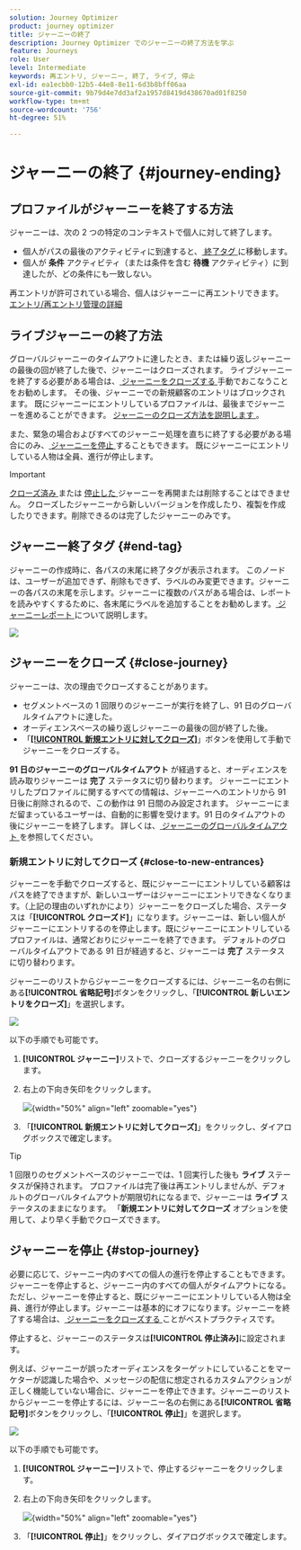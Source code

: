 ```yaml
---
solution: Journey Optimizer
product: journey optimizer
title: ジャーニーの終了
description: Journey Optimizer でのジャーニーの終了方法を学ぶ
feature: Journeys
role: User
level: Intermediate
keywords: 再エントリ, ジャーニー, 終了, ライブ, 停止
exl-id: ea1ecbb0-12b5-44e8-8e11-6d3b8bff06aa
source-git-commit: 9b79d4e7dd3af2a1957d8419d438670ad01f8250
workflow-type: tm+mt
source-wordcount: '756'
ht-degree: 51%

---
```


# ジャーニーの終了 {#journey-ending}

## プロファイルがジャーニーを終了する方法

ジャーニーは、次の 2 つの特定のコンテキストで個人に対して終了します。

* 個人がパスの最後のアクティビティに到達すると、[ 終了タグ ](#end-tag) に移動します。
* 個人が **条件** アクティビティ（または条件を含む **待機** アクティビティ）に到達したが、どの条件にも一致しない。

再エントリが許可されている場合、個人はジャーニーに再エントリできます。 [ エントリ/再エントリ管理の詳細 ](../building-journeys/journey-properties.md#entrance)

## ライブジャーニーの終了方法

グローバルジャーニーのタイムアウトに達したとき、または繰り返しジャーニーの最後の回が終了した後で、ジャーニーはクローズされます。 ライブジャーニーを終了する必要がある場合は、[ ジャーニーをクローズする ](#close-to-new-entrances) 手動でおこなうことをお勧めします。 その後、ジャーニーでの新規顧客のエントリはブロックされます。 既にジャーニーにエントリしているプロファイルは、最後までジャーニーを進めることができます。 [ ジャーニーのクローズ方法を説明します ](#close-journey)。

また、緊急の場合およびすべてのジャーニー処理を直ちに終了する必要がある場合にのみ、[ ジャーニーを停止 ](#stop-journey) することもできます。 既にジャーニーにエントリしている人物は全員、進行が停止します。

>[!IMPORTANT]
>
>[ クローズ済み ](#close-journey) または [ 停止した ](#stop-journey) ジャーニーを再開または削除することはできません。 クローズしたジャーニーから新しいバージョンを作成したり、複製を作成したりできます。削除できるのは完了したジャーニーのみです。

## ジャーニー終了タグ {#end-tag}

ジャーニーの作成時に、各パスの末尾に終了タグが表示されます。 このノードは、ユーザーが追加できず、削除もできず、ラベルのみ変更できます。ジャーニーの各パスの末尾を示します。ジャーニーに複数のパスがある場合は、レポートを読みやすくするために、各末尾にラベルを追加することをお勧めします。[ ジャーニーレポート ](../reports/live-report.md) について説明します。

![](assets/journey-end.png)

## ジャーニーをクローズ {#close-journey}

ジャーニーは、次の理由でクローズすることがあります。

* セグメントベースの 1 回限りのジャーニーが実行を終了し、91 日のグローバルタイムアウトに達した。
* オーディエンスベースの繰り返しジャーニーの最後の回が終了した後。
* 「[**[!UICONTROL 新規エントリに対してクローズ]**](#close-to-new-entrances)」ボタンを使用して手動でジャーニーをクローズする。

**91 日のジャーニーのグローバルタイムアウト** が経過すると、オーディエンスを読み取りジャーニーは **完了** ステータスに切り替わります。 ジャーニーにエントリしたプロファイルに関するすべての情報は、ジャーニーへのエントリから 91 日後に削除されるので、この動作は 91 日間のみ設定されます。 ジャーニーにまだ留まっているユーザーは、自動的に影響を受けます。91 日のタイムアウトの後にジャーニーを終了します。  詳しくは、[ ジャーニーのグローバルタイムアウト ](../building-journeys/journey-properties.md#global_timeout) を参照してください。

### 新規エントリに対してクローズ {#close-to-new-entrances}

ジャーニーを手動でクローズすると、既にジャーニーにエントリしている顧客はパスを終了できますが、新しいユーザーはジャーニーにエントリできなくなります。（上記の理由のいずれかにより）ジャーニーをクローズした場合、ステータスは「**[!UICONTROL クローズド]**」になります。ジャーニーは、新しい個人がジャーニーにエントリするのを停止します。既にジャーニーにエントリしているプロファイルは、通常どおりにジャーニーを終了できます。 デフォルトのグローバルタイムアウトである 91 日が経過すると、ジャーニーは **完了** ステータスに切り替わります。

ジャーニーのリストからジャーニーをクローズするには、ジャーニー名の右側にある&#x200B;**[!UICONTROL 省略記号]**&#x200B;ボタンをクリックし、「**[!UICONTROL 新しいエントリをクローズ]**」を選択します。

![](assets/journey-finish-quick-action.png)

以下の手順でも可能です。

1. **[!UICONTROL ジャーニー]**&#x200B;リストで、クローズするジャーニーをクリックします。
1. 右上の下向き矢印をクリックします。

   ![](assets/finish_drop_down_list.png){width="50%" align="left" zoomable="yes"}

1. 「**[!UICONTROL 新規エントリに対してクローズ]**」をクリックし、ダイアログボックスで確定します。

>[!TIP]
>
>1 回限りのセグメントベースのジャーニーでは、1 回実行した後も **ライブ** ステータスが保持されます。 プロファイルは完了後は再エントリしませんが、デフォルトのグローバルタイムアウトが期限切れになるまで、ジャーニーは **ライブ** ステータスのままになります。 「**新規エントリに対してクローズ** オプションを使用して、より早く手動でクローズできます。


## ジャーニーを停止 {#stop-journey}

必要に応じて、ジャーニー内のすべての個人の進行を停止することもできます。ジャーニーを停止すると、ジャーニー内のすべての個人がタイムアウトになる。 ただし、ジャーニーを停止すると、既にジャーニーにエントリしている人物は全員、進行が停止します。ジャーニーは基本的にオフになります。ジャーニーを終了する場合は、[ ジャーニーをクローズする ](#close-journey) ことがベストプラクティスです。

停止すると、ジャーニーのステータスは&#x200B;**[!UICONTROL 停止済み]**&#x200B;に設定されます。

例えば、ジャーニーが誤ったオーディエンスをターゲットにしていることをマーケターが認識した場合や、メッセージの配信に想定されるカスタムアクションが正しく機能していない場合に、ジャーニーを停止できます。ジャーニーのリストからジャーニーを停止するには、ジャーニー名の右側にある&#x200B;**[!UICONTROL 省略記号]**&#x200B;ボタンをクリックし、「**[!UICONTROL 停止]**」を選択します。

![](assets/journey-finish-quick-action.png)

以下の手順でも可能です。

1. **[!UICONTROL ジャーニー]**&#x200B;リストで、停止するジャーニーをクリックします。
1. 右上の下向き矢印をクリックします。

   ![](assets/finish_drop_down_list2.png){width="50%" align="left" zoomable="yes"}

1. 「**[!UICONTROL 停止]**」をクリックし、ダイアログボックスで確定します。

